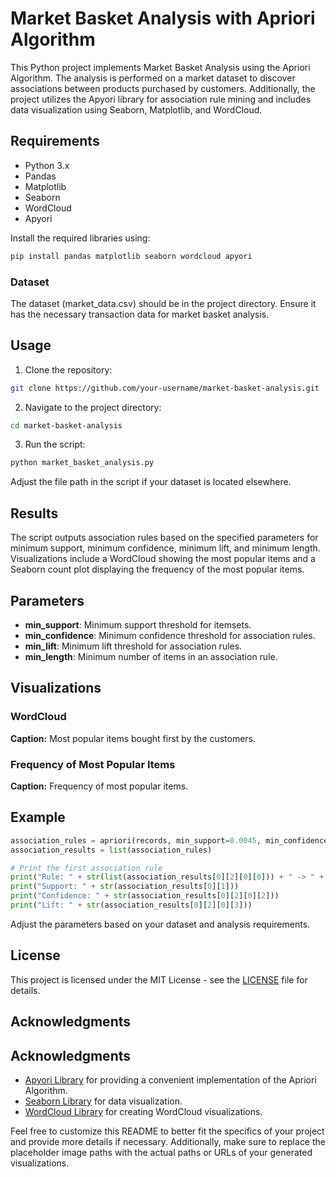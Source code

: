 # Market Basket Analysis with Apriori Algorithm

This Python project implements Market Basket Analysis using the Apriori Algorithm. The analysis is performed on a market dataset to discover associations between products purchased by customers. Additionally, the project utilizes the Apyori library for association rule mining and includes data visualization using Seaborn, Matplotlib, and WordCloud.

## Requirements

- Python 3.x
- Pandas
- Matplotlib
- Seaborn
- WordCloud
- Apyori

Install the required libraries using:

```bash
pip install pandas matplotlib seaborn wordcloud apyori
```


### Dataset

The dataset (market_data.csv) should be in the project directory. Ensure it has the necessary transaction data for market basket analysis.


## Usage

1. Clone the repository:

```bash
git clone https://github.com/your-username/market-basket-analysis.git
```

2. Navigate to the project directory:

```bash
cd market-basket-analysis
```


3. Run the script:

```bash
python market_basket_analysis.py
```
Adjust the file path in the script if your dataset is located elsewhere.


## Results

The script outputs association rules based on the specified parameters for minimum support, minimum confidence, minimum lift, and minimum length. Visualizations include a WordCloud showing the most popular items and a Seaborn count plot displaying the frequency of the most popular items.

## Parameters

- **min_support**:  Minimum support threshold for itemsets.
- **min_confidence**: Minimum confidence threshold for association rules.
- **min_lift**: Minimum lift threshold for association rules.
- **min_length**: Minimum number of items in an association rule.

## Visualizations

### WordCloud
**Caption:** Most popular items bought first by the customers.

### Frequency of Most Popular Items
**Caption:** Frequency of most popular items.




## Example

```python
association_rules = apriori(records, min_support=0.0045, min_confidence=0.2, min_lift=3, min_length=2)
association_results = list(association_rules)

# Print the first association rule
print("Rule: " + str(list(association_results[0][2][0][0])) + " -> " + str(list(association_results[0][2][0][1])))
print("Support: " + str(association_results[0][1]))
print("Confidence: " + str(association_results[0][2][0][2]))
print("Lift: " + str(association_results[0][2][0][3]))
```
Adjust the parameters based on your dataset and analysis requirements.

## License
This project is licensed under the MIT License - see the [LICENSE](LICENSE) file for details.

## Acknowledgments
## Acknowledgments

- [Apyori Library](https://github.com/ymoch/apyori) for providing a convenient implementation of the Apriori Algorithm.
- [Seaborn Library](https://seaborn.pydata.org/) for data visualization.
- [WordCloud Library](https://github.com/amueller/word_cloud) for creating WordCloud visualizations.



Feel free to customize this README to better fit the specifics of your project and provide more details if necessary. Additionally, make sure to replace the placeholder image paths with the actual paths or URLs of your generated visualizations.

